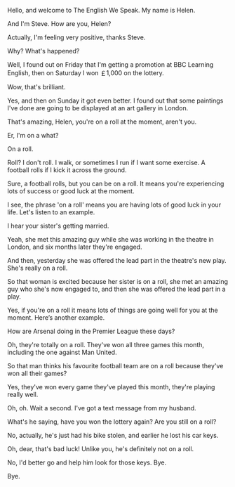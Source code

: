 Hello, and welcome to The English We Speak. My name is Helen.


And I'm Steve. How are you, Helen?


Actually, I'm feeling very positive, thanks Steve.


Why? What's happened?


Well, I found out on Friday that I'm getting a promotion at BBC Learning English, then on Saturday I won ￡1,000 on the lottery.


Wow, that's brilliant.


Yes, and then on Sunday it got even better. I found out that some paintings I've done are going to be displayed at an art gallery in London.


That's amazing, Helen, you're on a roll at the moment, aren't you.


Er, I'm on a what?


On a roll.


Roll? I don't roll. I walk, or sometimes I run if I want some exercise. A football rolls if I kick it across the ground.


Sure, a football rolls, but you can be on a roll. It means you're experiencing lots of success or good luck at the moment.


I see, the phrase 'on a roll' means you are having lots of good luck in your life. Let's listen to an example.


I hear your sister's getting married.


Yeah, she met this amazing guy while she was working in the theatre in London, and six months later they're engaged.


And then, yesterday she was offered the lead part in the theatre's new play. She's really on a roll.


So that woman is excited because her sister is on a roll, she met an amazing guy who she's now engaged to, and then she was offered the lead part in a play.


Yes, if you're on a roll it means lots of things are going well for you at the moment. Here’s another example.


How are Arsenal doing in the Premier League these days?


Oh, they're totally on a roll. They've won all three games this month, including the one against Man United.


So that man thinks his favourite football team are on a roll because they've won all their games?


Yes, they've won every game they've played this month, they're playing really well.


Oh, oh. Wait a second. I've got a text message from my husband.


What's he saying, have you won the lottery again? Are you still on a roll?



No, actually, he's just had his bike stolen, and earlier he lost his car keys.


Oh, dear, that's bad luck! Unlike you, he's definitely not on a roll.


No, I'd better go and help him look for those keys. Bye.


Bye.



